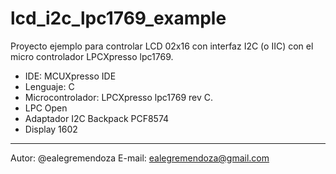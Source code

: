 #   lcd_i2c_lpc1769_example
Proyecto ejemplo para controlar LCD 02x16 con interfaz I2C (o IIC) con el micro controlador LPCXpresso lpc1769.

- IDE: MCUXpresso IDE
- Lenguaje: C
- Microcontrolador: LPCXpresso lpc1769 rev C.
- LPC Open
- Adaptador I2C Backpack PCF8574
- Display 1602
---
Autor: @ealegremendoza
E-mail: ealegremendoza@gmail.com
